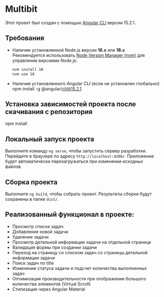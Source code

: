 # Multibit

Этот проект был создан с помощью [Angular CLI](https://github.com/angular/angular-cli) версии 15.2.1.

## Требования
- Наличие установленной Node.js версии **16.x** или **18.x**  
  Рекомендуется использовать [Node Version Manager (nvm)](https://github.com/nvm-sh/nvm) для управления версиями Node.js:

  ```bash
  nvm install 18
  nvm use 18

- Наличие установленного Angular CLI (если не установлен глобально)
  npm install -g @angular/cli@15.2.1

## Установка зависимостей проекта после скачивания с репозитория
   npm install

## Локальный запуск проекта

Выполните команду `ng serve`, чтобы запустить сервер разработки. Перейдите в браузере по адресу `http://localhost:4200/`. Приложение будет автоматически перезагружаться при изменении исходных файлов.

## Сборка проекта

Выполните `ng build`, чтобы собрать проект. Результаты сборки будут сохранены в папке `dist/`.

## Реализованный функционал в проекте:
- Просмотр список задач
- Добавление новой задачи
- Удаление задачи
- Просмотр детальной информации задачи на отдельной странице
- Валидация формы при создании задачи
- Переход на страницу со списком задач со страницы детальной информации задачи
- Поиск задач по title
- Изменение статуса задачи и подсчет количества выполненных задач
- Оптимизация производительности при отображении большого количества элементов (Virtual Scroll)
- Стилизация через Angular Material

